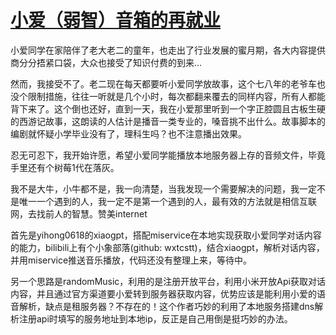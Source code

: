 # [小爱（弱智）音箱的再就业](https://github.com/justin-xjp/gitblog/issues/3)

小爱同学在家陪伴了老大老二的童年，也走出了行业发展的蜜月期，各大内容提供商分分捂紧口袋，大众也接受了知识付费的到来…

然而，我接受不了。老二现在每天都要听小爱同学放故事，这个七八年的老爷车也没个限制措施，往往一听就是几个小时，每次都翻来覆去的同样内容，所有人都能背下来了。这个倒也还好，直到一天，我在小爱那里听到一个字正腔圆且古板生硬的西游记故事，这朗读的人估计是播音一类专业的，嗓音挑不出什么。故事脚本的编剧就怀疑小学毕业没有了，理科生吗？也不注意播出效果。

忍无可忍下，我开始许愿，希望小爱同学能播放本地服务器上存的音频文件，毕竟手里还有个树莓1代在落灰。

我不是大牛，小牛都不是，我一向清楚，当我发现一个需要解决的问题，我一定不是唯一一个遇到的人，我一定不是第一个遇到的人，最有效的方法就是相信互联网，去找前人的智慧。赞美internet

首先是yihong0618的xiaogpt，搭配miservice在本地实现获取小爱同学对话内容的能力，bilibili上有个小象部落(github:  wxtcstt)，结合xiaogpt，解析对话内容，并用miservice推送音乐播放，代码还没有整理上来，等待中。

另一个思路是randomMusic，利用的是注册开放平台，利用小米开放Api获取对话内容，并且通过官方渠道要小爱转到服务器获取内容，优势应该是能利用小爱的语音解析，缺点是租服务器？不存在的！这个作者巧妙的利用了本地服务搭建dns解析注册api时填写的服务地址到本地ip，反正是自己用倒是挺巧妙的办法。




    